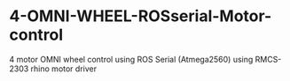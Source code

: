 # 4-OMNI-WHEEL-ROSserial-Motor-control
4 motor OMNI wheel control using ROS Serial (Atmega2560)  using RMCS-2303 rhino motor driver
